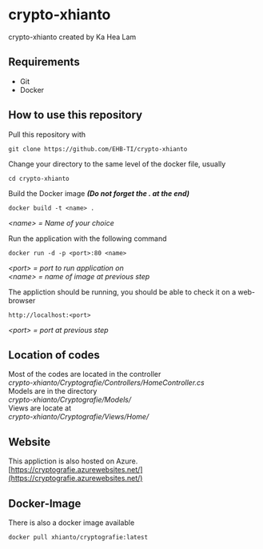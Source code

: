 # crypto-xhianto

crypto-xhianto created by Ka Hea Lam

## Requirements

- Git
- Docker

## How to use this repository

Pull this repository with
````
git clone https://github.com/EHB-TI/crypto-xhianto
````
Change your directory to the same level of the docker file, usually
````
cd crypto-xhianto
````
Build the Docker image ***(Do not forget the . at the end)***
````
docker build -t <name> .
````
*\<name\> = Name of your choice*  
  
Run the application with the following command
````
docker run -d -p <port>:80 <name>
````
*\<port\> = port to run application on*  
*\<name\> = name of image at previous step*
  
The appliction should be running, you should be able to check it on a web-browser
````
http://localhost:<port>
````
*\<port\> = port at previous step*

## Location of codes

Most of the codes are located in the controller  
*crypto-xhianto/Cryptografie/Controllers/HomeController.cs*  
Models are in the directory  
*crypto-xhianto/Cryptografie/Models/*  
Views are locate at  
*crypto-xhianto/Cryptografie/Views/Home/*

## Website

This appliction is also hosted on Azure.  
[https://cryptografie.azurewebsites.net/](https://cryptografie.azurewebsites.net/)

## Docker-Image

There is also a docker image available
````
docker pull xhianto/cryptografie:latest
````
